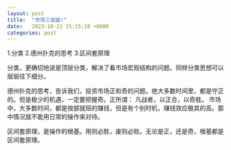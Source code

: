 ```yaml
---
layout: post
title:  "市场三部曲!"
date:   2023-10-21 15:15:28 +0800
categories: post
---
```

1.分类
2.德州扑克的思考
3.区间套原理

分类，更确切地说是顶层分类，解决了看市场宏观结构的问题。同样分类思想可以层层往下细分。

德州扑克的思考，告诉我们，投资市场正和奇的问题。绝大多数时间里，都是守正的。但是极少的机遇，一定要把握奇。正所谓： 凡战者，以正合，以奇胜。 市场中，大多数时间，都是按部就班的赚钱，但是有个别时机，赚钱效应极其的高。那中情况就不能用日常的操作来对待。

区间套原理，是操作的根基。用则必胜，废则必败。无论是正，还是奇，根基都是区间套原理。
